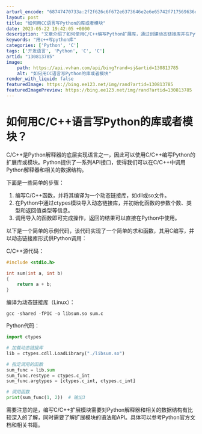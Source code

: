 ```yaml
---
arturl_encode: "68747470733a:2f2f626c6f672e6373646e2e6e65742f717569636d6f75732f:61727469636c652f64657461696c732f313330383133373835"
layout: post
title: "如何用CC语言写Python的库或者模块"
date: 2023-05-22 19:42:05 +0800
description: "文章介绍了如何使用C/C++编写Python扩展库，通过创建动态链接库并在Python中利用ctyp"
keywords: "用c++写python库"
categories: ['Python', 'C']
tags: ['开发语言', 'Python', 'C', 'C']
artid: "130813785"
image:
    path: https://api.vvhan.com/api/bing?rand=sj&artid=130813785
    alt: "如何用CC语言写Python的库或者模块"
render_with_liquid: false
featuredImage: https://bing.ee123.net/img/rand?artid=130813785
featuredImagePreview: https://bing.ee123.net/img/rand?artid=130813785
---
```


# 如何用C/C++语言写Python的库或者模块？

C/C++是Python解释器的底层实现语言之一，因此可以使用C/C++编写Python的扩展库或模块。Python提供了一系列API接口，使得我们可以在C/C++中调用Python解释器和相关的数据结构。

下面是一些简单的步骤：

1. 编写C/C++函数，并将其编译为一个动态链接库，如dll或so文件。
2. 在Python中通过ctypes模块导入动态链接库，并初始化函数的参数个数、类型和返回值类型等信息。
3. 调用导入的函数即可完成操作，返回的结果可以直接在Python中使用。

以下是一个简单的示例代码，该代码实现了一个简单的求和函数，其用C编写，并以动态链接库形式供Python调用：

C/C++源代码：

```cpp
#include <stdio.h>

int sum(int a, int b)
{
    return a + b;
}

```

编译为动态链接库（Linux）：

```
gcc -shared -fPIC -o libsum.so sum.c

```

Python代码：

```python
import ctypes

# 加载动态链接库
lib = ctypes.cdll.LoadLibrary("./libsum.so")

# 指定调用的函数
sum_func = lib.sum
sum_func.restype = ctypes.c_int
sum_func.argtypes = [ctypes.c_int, ctypes.c_int]

# 调用函数
print(sum_func(1, 2))  # 输出3

```

需要注意的是，编写C/C++扩展模块需要对Python解释器和相关的数据结构有比较深入的了解，同时需要了解扩展模块的语法和API。具体可以参考Python官方文档和相关书籍。